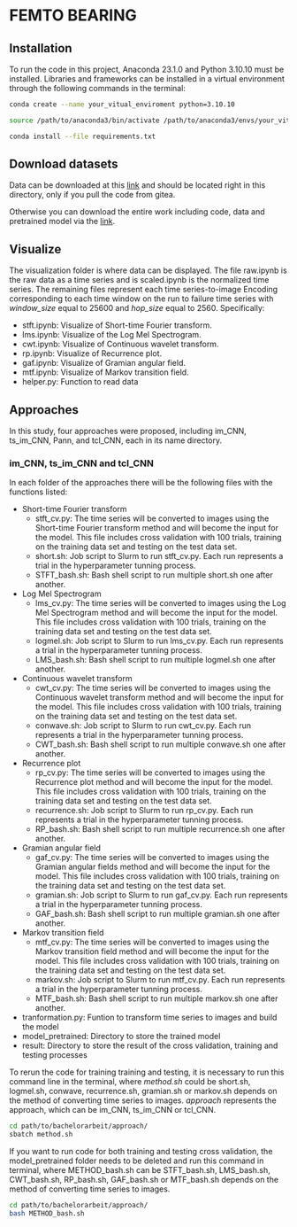 # FEMTO BEARING
## Installation
To run the code in this project, Anaconda 23.1.0 and Python 3.10.10 must be installed. Libraries and frameworks can be installed in a virtual environment through the following commands in the terminal:
```bash
conda create --name your_vitual_enviroment python=3.10.10
```
```bash
source /path/to/anaconda3/bin/activate /path/to/anaconda3/envs/your_vitual_enviroment
```
```bash
conda install --file requirements.txt
```
## Download datasets
Data can be downloaded at this [link](https://seafile.cloud.uni-hannover.de/d/18bc6da305bd46fca62e/) and should be located right in this directory, only if you pull the code from gitea.

Otherwise you can download the entire work including code, data and pretrained model via the [link](https://seafile.cloud.uni-hannover.de/d/2d9dec930be54e4b9ba5/).
## Visualize
The visualization folder is where data can be displayed. The file raw.ipynb is the raw data as a time series and is scaled.ipynb is the normalized time series. The remaining files represent each time series-to-image Encoding corresponding to each time window on the run to failure time series with *window_size* equal to 25600 and *hop_size* equal to 2560. Specifically:
- stft.ipynb: Visualize of Short-time Fourier transform.
- lms.ipynb: Visualize of the Log Mel Spectrogram.
- cwt.ipynb: Visualize of Continuous wavelet transform.
- rp.ipynb: Visualize of Recurrence plot.
- gaf.ipynb: Visualize of Gramian angular field.
- mtf.ipynb: Visualize of Markov transition field.
- helper.py: Function to read data
## Approaches
In this study, four approaches were proposed, including im_CNN, ts_im_CNN, Pann, and tcl_CNN, each in its name directory.
### im_CNN, ts_im_CNN and tcl_CNN
In each folder of the approaches there will be the following files with the functions listed:
- Short-time Fourier transform
    - stft_cv.py: The time series will be converted to images using the Short-time Fourier transform method and will become the input for the model. This file includes cross validation with 100 trials, training on the training data set and testing on the test data set.
    - short.sh: Job script to Slurm to run stft_cv.py. Each run represents a trial in the hyperparameter tunning process.
    - STFT_bash.sh: Bash shell script to run multiple short.sh one after another. 
- Log Mel Spectrogram
    - lms_cv.py: The time series will be converted to images using the Log Mel Spectrogram method and will become the input for the model. This file includes cross validation with 100 trials, training on the training data set and testing on the test data set.
    - logmel.sh: Job script to Slurm to run lms_cv.py. Each run represents a trial in the hyperparameter tunning process.
    - LMS_bash.sh: Bash shell script to run multiple logmel.sh one after another. 
- Continuous wavelet transform
    - cwt_cv.py: The time series will be converted to images using the Continuous wavelet transform method and will become the input for the model. This file includes cross validation with 100 trials, training on the training data set and testing on the test data set.
    - conwave.sh: Job script to Slurm to run cwt_cv.py. Each run represents a trial in the hyperparameter tunning process.
    - CWT_bash.sh: Bash shell script to run multiple conwave.sh one after another. 
- Recurrence plot
    - rp_cv.py: The time series will be converted to images using the Recurrence plot method and will become the input for the model. This file includes cross validation with 100 trials, training on the training data set and testing on the test data set.
    - recurrence.sh: Job script to Slurm to run rp_cv.py. Each run represents a trial in the hyperparameter tunning process.
    - RP_bash.sh: Bash shell script to run multiple recurrence.sh one after another. 
- Gramian angular field
    - gaf_cv.py: The time series will be converted to images using the Gramian angular fields method and will become the input for the model. This file includes cross validation with 100 trials, training on the training data set and testing on the test data set.
    - gramian.sh: Job script to Slurm to run gaf_cv.py. Each run represents a trial in the hyperparameter tunning process.
    - GAF_bash.sh: Bash shell script to run multiple gramian.sh one after another. 
- Markov transition field
    - mtf_cv.py: The time series will be converted to images using the Markov transition field method and will become the input for the model. This file includes cross validation with 100 trials, training on the training data set and testing on the test data set.
    - markov.sh: Job script to Slurm to run mtf_cv.py. Each run represents a trial in the hyperparameter tunning process.
    - MTF_bash.sh: Bash shell script to run multiple markov.sh one after another. 
- tranformation.py: Funtion to transform time series to images and build the model
- model_pretrained: Directory to store the trained model
- result: Directory to store the result of the cross validation, training and testing processes

To rerun the code for training training and testing, it is necessary to run this command line in the terminal, where *method.sh* could be short.sh, logmel.sh, conwave, recurrence.sh, gramian.sh or markov.sh depends on the method of converting time series to images. _approach_ represents the approach, which can be im_CNN, ts_im_CNN or tcl_CNN.
```bash
cd path/to/bachelorarbeit/approach/
sbatch method.sh 
```
If you want to run code for both training and testing cross validation, the model_pretrained folder needs to be deleted and run this command in terminal, where METHOD_bash.sh can be STFT_bash.sh, LMS_bash.sh, CWT_bash.sh, RP_bash.sh, GAF_bash.sh or MTF_bash.sh depends on the method of converting time series to images.
```bash
cd path/to/bachelorarbeit/approach/
bash METHOD_bash.sh 
```